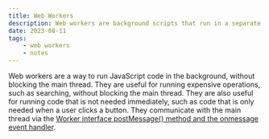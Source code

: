 ```yaml
---
title: Web Workers
description: Web workers are background scripts that run in a separate thread from the main page, allowing async / computation-intensive tasks to be carried out in isolation.
date: 2023-08-11
tags:
    - web workers
    - notes
---
```


Web workers are a way to run JavaScript code in the background, without blocking the main thread. They are useful for running expensive operations, such as searching, without blocking the main thread. They are also useful for running code that is not needed immediately, such as code that is only needed when a user clicks a button. They communicate with the main thread via the [Worker interface postMessage() method and the onmessage event handler](https://developer.mozilla.org/en-US/docs/Web/API/Worker/postMessage).
